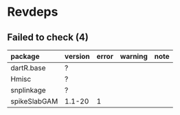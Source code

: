 # Revdeps

## Failed to check (4)

|package      |version |error |warning |note |
|:------------|:-------|:-----|:-------|:----|
|dartR.base   |?       |      |        |     |
|Hmisc        |?       |      |        |     |
|snplinkage   |?       |      |        |     |
|spikeSlabGAM |1.1-20  |1     |        |     |


